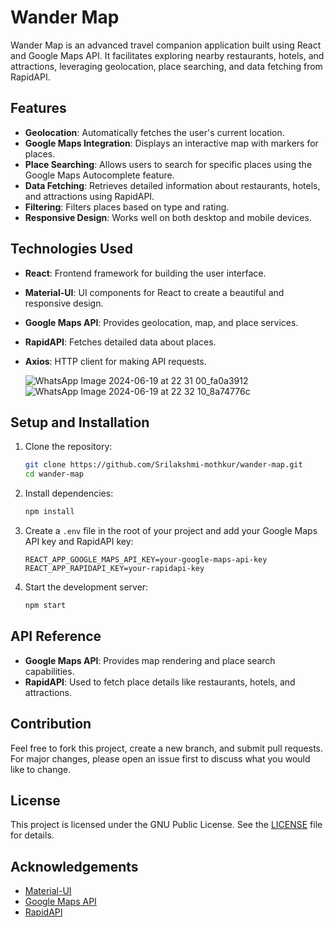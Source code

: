 # Wander Map

Wander Map is an advanced travel companion application built using React and Google Maps API. It facilitates exploring nearby restaurants, hotels, and attractions, leveraging geolocation, place searching, and data fetching from RapidAPI.

## Features

- **Geolocation**: Automatically fetches the user's current location.
- **Google Maps Integration**: Displays an interactive map with markers for places.
- **Place Searching**: Allows users to search for specific places using the Google Maps Autocomplete feature.
- **Data Fetching**: Retrieves detailed information about restaurants, hotels, and attractions using RapidAPI.
- **Filtering**: Filters places based on type and rating.
- **Responsive Design**: Works well on both desktop and mobile devices.

## Technologies Used

- **React**: Frontend framework for building the user interface.
- **Material-UI**: UI components for React to create a beautiful and responsive design.
- **Google Maps API**: Provides geolocation, map, and place services.
- **RapidAPI**: Fetches detailed data about places.
- **Axios**: HTTP client for making API requests.

  ![WhatsApp Image 2024-06-19 at 22 31 00_fa0a3912](https://github.com/Srilakshmi-mothkur/wander-map/assets/110167522/e39c5729-d686-45c1-9198-819b196935aa)
  ![WhatsApp Image 2024-06-19 at 22 32 10_8a74776c](https://github.com/Srilakshmi-mothkur/wander-map/assets/110167522/7bf400b7-4311-4394-88ae-d9c281aef18c)
  

## Setup and Installation

1. Clone the repository:
   ```sh
   git clone https://github.com/Srilakshmi-mothkur/wander-map.git
   cd wander-map
   ```

2. Install dependencies:
   ```sh
   npm install
   ```

3. Create a `.env` file in the root of your project and add your Google Maps API key and RapidAPI key:
   ```env
   REACT_APP_GOOGLE_MAPS_API_KEY=your-google-maps-api-key
   REACT_APP_RAPIDAPI_KEY=your-rapidapi-key
   ```

4. Start the development server:
   ```sh
   npm start
   ```

## API Reference

- **Google Maps API**: Provides map rendering and place search capabilities.
- **RapidAPI**: Used to fetch place details like restaurants, hotels, and attractions.

## Contribution

Feel free to fork this project, create a new branch, and submit pull requests. For major changes, please open an issue first to discuss what you would like to change.

## License

This project is licensed under the GNU Public License. See the [LICENSE](LICENSE) file for details.

## Acknowledgements

- [Material-UI](https://material-ui.com/)
- [Google Maps API](https://developers.google.com/maps)
- [RapidAPI](https://rapidapi.com/)

